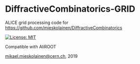 # DiffractiveCombinatorics-GRID
ALICE grid processing code for https://github.com/mieskolainen/DiffractiveCombinatorics

[![License: MIT](https://img.shields.io/badge/License-MIT-yellow.svg)](https://opensource.org/licenses/MIT)

Compatible with AliROOT

mikael.mieskolainen@cern.ch, 2019
